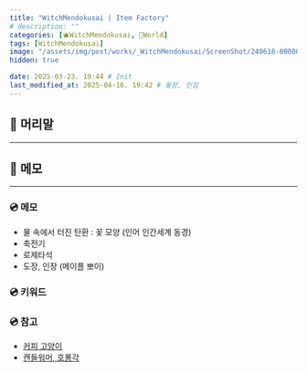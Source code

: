 ```yaml
---
title: "WitchMendokusai | Item Factory"
# description: ""
categories: [🫐WitchMendokusai, 🥥World]
tags: [WitchMendokusai]
image: "/assets/img/post/works/_WitchMendokusai/ScreenShot/240618-000000.png"
hidden: true

date: 2025-03-23. 19:44 # Init
last_modified_at: 2025-04-16. 19:42 # 돟장, 인장
---
```


## 📀 머리말

---

## 📀 메모

---

### 💿 메모

- 물 속에서 터진 탄환 : 꽃 모양 (인어 인간세계 동경)
- 축전기
- 로제타석
- 도장, 인장 (메이플 뽀이)

### 💿 키워드

### 💿 참고

- [커피 고양이](https://x.com/KSUWABE/status/1715349124239999465)
- [캔들워머, 호롱각](https://x.com/tumblbug/status/1731875949564862929)
